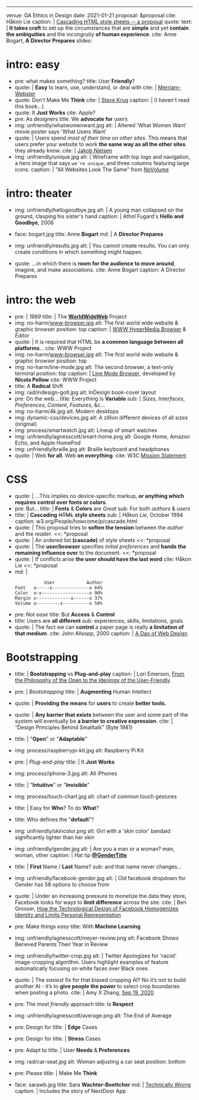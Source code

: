 ---
venue: GA Ethics in Design
date: 2021-01-21
proposal: &proposal
  cite: Håkon Lie
  caption: |
    [Cascading HTML style sheets -- a proposal](https://www.w3.org/People/howcome/p/cascade.html)
quote:
  text: |
    **It takes craft** to set up the circumstances
    that are **simple** and yet
    **contain the ambiguities** and the incongruity
    **of human experience**.
  cite: Anne Bogart, **A Director Prepares**
slides:
# intro: easy
- pre: what makes something?
  title: User **Friendly**?
- quote: |
    **Easy** to learn,
    use, understand,
    or deal with
  cite: |
    [Merriam-Webster](https://www.merriam-webster.com/dictionary/user-friendly)
- quote:
    Don't Make Me **Think**
  cite: |
    [Steve Krug](https://en.wikipedia.org/wiki/Don%27t_Make_Me_Think)
  caption: |
    (I haven't read this book…)
- quote:
    It **Just Works**
  cite: Apple?
- pre: As designers
  title: We **advocate for** users
- img: unfriendly/whatwomenwant.jpg
  alt: |
    Altered 'What Women Want' movie poster
    says 'What Users Want'
- quote: |
    Users spend _most of their time on other sites_.
    This means that users prefer your website to work
    **the same way as all the other sites** they already know.
  cite: |
    [Jakob Nielsen](https://www.nngroup.com/people/jakob-nielsen/)
- img: unfriendly/unique.jpg
  alt: |
    Wireframe with top logo and navigation,
    a hero image that says `we're unique`,
    and three columns featuring large icons.
  caption: |
    "All Websites Look The Same"
    from [NoVolume](http://www.novolume.co.uk/blog/all-websites-look-the-same/)

# intro: theater
- img: unfriendly/hellogoodbye.jpg
  alt: |
    A young man collapsed on the ground,
    clasping his sister's hand
  caption: |
    Athol Fugard's **Hello and Goodbye**, 2006

- face: bogart.jpg
  title: Anne **Bogart**
  md: |
    A **Director Prepares**

- img: unfriendly/results.jpg
  alt: |
    You cannot create results.
    You can only create conditions
    in which something might happen.

- quote:
    ...in which there is
    **room for the audience to move around**,
    imagine, and make associations.
  cite: Anne Bogart
  caption: A Director Prepares

# intro: the web

- pre: |
    *1989*
  title: |
    The
    [**WorldWideWeb**](http://info.cern.ch/hypertext/WWW/TheProject.html)
    Project
- img: no-harm/www-browser.jpg
  alt: The first world wide website & graphic browser
  position: top
  caption: |
    [WWW HyperMedia Browser](https://worldwideweb.cern.ch/browser/)
    & *Editor*
- quote: |
    It is required that HTML be
    **a common language between all platforms**...
  cite: WWW Project
- img: no-harm/www-browser.jpg
  alt: The first world wide website & graphic browser
  position: top
- img: no-harm/line-mode.jpg
  alt: The second browser, a text-only terminal
  position: top
  caption: |
    [Line Mode Browser](http://line-mode.cern.ch/www/hypertext/WWW/TheProject.html),
    developed by **Nicola Pellow**
  cite: WWW Project
- title: A **Radical** Shift
- img: rad/indesign-gotl.jpg
  alt: InDesign book-cover layout
- pre: On the web...
  title: Everything is **Variable**
  sub: |
    *Sizes*, *Interfaces*, *Preferences*, *Content*, *Features*, &c...
- img: no-harm/4k.jpg
  alt: Modern desktops
- img: dynamic-css/devices.jpg
  alt: A zillion different devices of all sizes (original)
- img: process/smartwatch.jpg
  alt: Lineup of smart watches
- img: unfriendly/agnesscott/smart-home.png
  alt: Google Home, Amazon Echo, and Apple HomePod
- img: unfriendly/braille.jpg
  alt: Braille keyboard and headphones
- quote: |
    Web **for all**. Web **on everything**.
  cite: W3C [Mission Statement](w3.org/Consortium/mission.html#principles)

# CSS
- quote: |
    ...This implies no device-specific markup,
    **or anything which requires control over fonts or colors**.
- pre: But...
  title: |
    **Fonts** & **Colors** are *Great*
  sub: For both *authors* & *users*
- title: |
    **Cascading** ~~HTML~~ **style sheets**
  sub: |
    *Håkon Lie*, October 1994
  caption: w3.org/People/howcome/p/cascade.html
- quote: |
    This proposal tries to
    **soften the tension** between the *author* and the *reader*.
  <<: *proposal
- quote: |
    An ordered list **(cascade)** of style sheets
  <<: *proposal
- quote: |
    The **user/browser** specifies *initial preferences*
    and **hands the remaining influence over** to the document.
  <<: *proposal
- quote: |
    If conflicts arise **the user should have the last word**
  cite: Håkon Lie
  <<: *proposal
- md: |
    ```
               User            Author
    Font   o-----x--------------o 64%
    Color  o-x------------------o 90%
    Margin o-------------x------o 37%
    Volume o---------x----------o 50%
    ```
- pre: Not _ease_
  title: But **Access** & **Control**
- title: Users are **all different**
  sub: experiences, skills, limitations, goals
- quote: |
    The fact we can **control** a paper page
    is really **a limitation of that medium**.
  cite: John Allsopp, 2000
  caption: |
    [A Dao of Web Design](http://alistapart.com/article/dao)

# Bootstrapping

- title: |
    **Bootstrapping** vs **Plug-and-play**
  caption: |
    Lori Emerson,
    [From the Philosophy of the Open to the Ideology of the User-Friendly](http://loriemerson.net/2013/02/02/from-the-philosophy-of-the-open-to-the-ideology-of-the-user-friendly-2/)

- pre: |
    _Bootstrapping_
  title: |
     **Augmenting** Human Intellect

- quote: |
    **Providing the means** for **users** to create **better tools.**

- quote: |
    **Any barrier that exists**
    between the user and some part of the system
    will eventually be **a barrier to creative expression**.
  cite: |
    “Design Principles Behind Smalltalk” (Byte 1981)

- title: |
    "**Open**" or "**Adaptable**"

- img: process/raspberrypi-kit.jpg
  alt: Raspberry Pi Kit

- pre: |
    _Plug-and-play_
  title: |
    It **Just Works**

- img: process/iphone-3.jpg
  alt: All iPhones

- title: |
    "**Intuitive**" or "**Invisible**"

- img: process/touch-chart.jpg
  alt: chart of common touch gestures

- title: |
    Easy for **Who**?
    To do **What**?

- title: Who defines the "**default**"?

- img: unfriendly/skincolor.png
  alt: Girl with a 'skin color' bandaid significantly lighter than her skin

- img: unfriendly/gender.jpg
  alt: |
    Are you a man or a woman? man, woman, other
  caption: |
    Hat tip [**@GenderTitle**](https://twitter.com/GenderTitle)

- title: |
    **First** Name / **Last** Name?
  sub: and that name never changes...

- img: unfriendly/facebook-gender.jpg
  alt: |
    Old facebook dropdown for Gender
    has 58 options to choose from

- quote: |
    Under an increasing pressure to monetize the data they store,
    Facebook looks for ways to **limit difference** across the site.
  cite: |
    Ben Grosser,
    [How the Technological Design of Facebook Homogenizes Identity and Limits Personal Representation](https://bengrosser.com/blog/how-the-technological-design-of-facebook-homogenizes-identity-and-limits-personal-representation/)

- pre: Make things _easy_
  title: With **Machine Learning**

- img: unfriendly/agnesscott/meyer-review.png
  alt: Facebook Shows Berieved Parents Their Year in Review

- img: unfriendly/twitter-crop.jpg
  alt: |
    Twitter Apologizes for 'racist' image-cropping algorithm.
    Users highlight examples of feature automatically focusing on
    white faces over Black ones

- quote: |
    The *easiest* fix for that biased cropping AI?
    No it’s not to build another AI -
    it’s to **give people the power**
    to select crop boundaries when posting a photo.
  cite: |
    Amy X Zhang,
    [Sep 19, 2020](https://twitter.com/amyxzh/status/1307505876396158976)

- pre: The most _friendly_ approach
  title: Is **Respect**

- img: unfriendly/agnesscott/average.png
  alt: The End of Average

- pre: Design for
  title: |
    **Edge** Cases

- pre: Design for
  title: |
    **Stress** Cases

- pre: Adapt to
  title: |
    User **Needs** & **Preferences**

- img: rad/car-seat.jpg
  alt: Woman adjusting a car seat
  position: bottom

- pre: Please
  title: |
    Make Me **Think**

- face: sarawb.jpg
  title: Sara **Wachter-Boettcher**
  md: |
    [Technically Wrong](https://www.sarawb.com/books)
  caption: |
    Includes the story of NextDoor App
